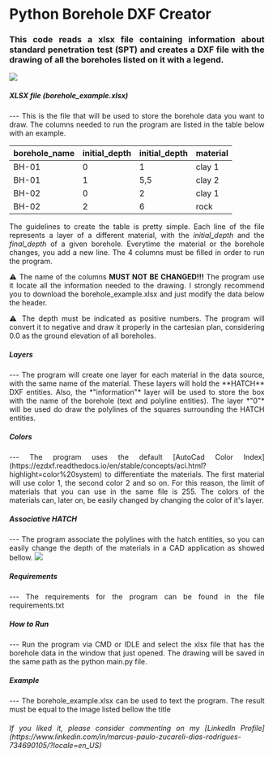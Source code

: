 <div style="text-align: justify">
<h1>Python Borehole DXF Creator</h1>

### This code reads a xlsx file containing information about standard penetration test (SPT) and creates a DXF file with the drawing of all the boreholes listed on it with a legend.

<img src=https://github.com/marcuszucareli/borehole_log_draw/static/DXF_log_image.png>


<h5>XLSX file (borehole_example.xlsx)</h5>
--- 
<p1>This is the file that will be used to store the borehole data you want to draw. The columns needed to run the program are listed in the table below with an example. </p1>

| borehole_name | initial_depth | initial_depth | material |
| --- | --- | --- | --- |
| BH-01 | 0 | 1 | clay 1 |
| BH-01 | 1 | 5,5 | clay 2 |
| BH-02 | 0 | 2 | clay 1 |
| BH-02 | 2 | 6 | rock |

<p1>The guidelines to create the table is pretty simple. Each line of the file represents a layer of a different material, with the *initial_depth* and the *final_depth* of a given borehole. Everytime the material or the borehole changes, you add a new line. The 4  columns must be filled in order to run the program.</p1>


<p1>⚠️  The name of the columns **MUST NOT BE CHANGED!!!** The program use it locate all the information needed to the drawing. I strongly recommend you to download the borehole_example.xlsx and just modify the data below the header.</p1>

<p1>⚠️  The depth must be indicated as positive numbers. The program will convert it to negative and draw it properly in the cartesian plan, considering 0.0 as the ground elevation of all boreholes.</p1>

<h5>Layers</h5>
--- 
<p1>The program will create one layer for each material in the data source, with the same name of the material. These layers will hold the **HATCH** DXF entities. Also, the *"information"* layer will be used to store the box with the name of the borehole (text and polyline entities). The layer *"0"* will be used do draw the polylines of the squares surrounding the HATCH entities.</p>

<h5>Colors</h5>
--- 
<p1>The program uses the default [AutoCad Color Index](https://ezdxf.readthedocs.io/en/stable/concepts/aci.html?highlight=color%20system) to differentiate the materials. The first material will use color 1, the second color 2 and so on. For this reason, the limit of materials that you can use in the same file is 255. The colors of the materials can, later on, be easily changed by changing the color of it's layer.</p>

<h5>Associative HATCH</h5>
--- 
<p1>The program associate the polylines with the hatch entities, so you can easily change the depth of the materials in a CAD application as showed bellow.</p1>

<img src=https://github.com/marcuszucareli/borehole_log_draw/static/DXF_log_associative.png>

<h5>Requirements</h5>
--- 
<p1>The requirements for the program can be found in the file requirements.txt</p1>

<h5>How to Run</h5>
--- 
<p1>Run the program via CMD or IDLE and select the xlsx file that has the borehole data in the window that just opened. The drawing will be saved in the same path as the python main.py file.</p1>

<h5>Example</h5>
--- 
<p1>The borehole_example.xlsx can be used to text the program. The result must be equal to the image listed bellow the title</p1>

<h6>If you liked it, please consider commenting on my [LinkedIn Profile](https://www.linkedin.com/in/marcus-paulo-zucareli-dias-rodrigues-734690105/?locale=en_US) </h6>

</div>

